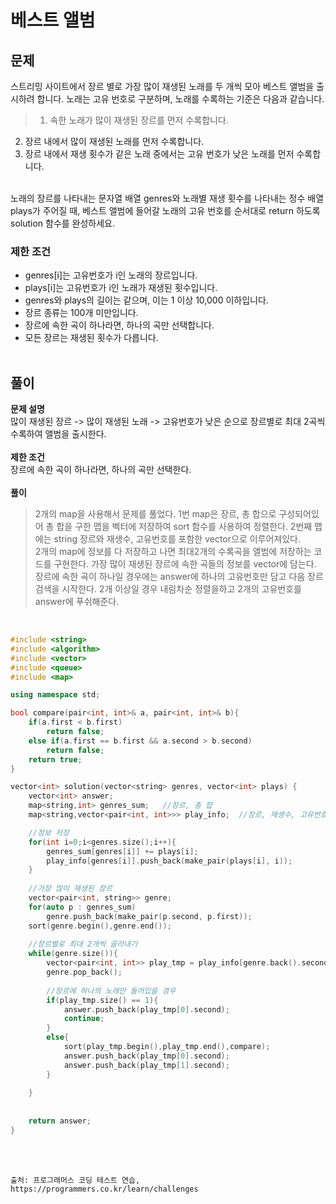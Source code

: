 # 베스트 앨범
## 문제
스트리밍 사이트에서 장르 별로 가장 많이 재생된 노래를 두 개씩 모아 베스트 앨범을 출시하려 합니다. 
노래는 고유 번호로 구분하며, 노래를 수록하는 기준은 다음과 같습니다.
> 1. 속한 노래가 많이 재생된 장르를 먼저 수록합니다.
2. 장르 내에서 많이 재생된 노래를 먼저 수록합니다.
3. 장르 내에서 재생 횟수가 같은 노래 중에서는 고유 번호가 낮은 노래를 먼저 수록합니다.

<br>
노래의 장르를 나타내는 문자열 배열 genres와 노래별 재생 횟수를 나타내는 정수 배열 plays가 주어질 때, 베스트 앨범에 들어갈 노래의 고유 번호를 순서대로 return 하도록 solution 함수를 완성하세요.
<br>

### 제한 조건
 - genres[i]는 고유번호가 i인 노래의 장르입니다.
 - plays[i]는 고유번호가 i인 노래가 재생된 횟수입니다.
 - genres와 plays의 길이는 같으며, 이는 1 이상 10,000 이하입니다.
 - 장르 종류는 100개 미만입니다.
 - 장르에 속한 곡이 하나라면, 하나의 곡만 선택합니다.
 - 모든 장르는 재생된 횟수가 다릅니다.
<br><br>

## 풀이
**문제 설명** <br>
많이 재생된 장르 -> 많이 재생된 노래 -> 고유번호가 낮은 순으로 장르별로 최대 2곡씩 수록하여 앨범을 출시한다. <br><br>
**제한 조건** <br>
장르에 속한 곡이 하나라면, 하나의 곡만 선택한다. <br><br>
**풀이** <br>
>2개의 map을 사용해서 문제를 풀었다.
1번 map은 장르, 총 합으로 구성되어있어 총 합을 구한 맵을 벡터에 저장하여 sort 함수를 사용하여 정렬한다.
2번째 맵에는 string 장르와 재생수, 고유번호를 포함한 vector으로 이루어져있다.<br>
>2개의 map에 정보를 다 저장하고 나면 최대2개의 수록곡을 앨범에 저장하는 코드를 구현한다.
가장 많이 재생된 장르에 속한 곡들의 정보를 vector에 담는다.
장르에 속한 곡이 하나일 경우에는 answer에 하나의 고유번호만 담고 다음 장르 검색을 시작한다.
2개 이상일 경우 내림차순 정렬을하고 2개의 고유번호를 answer에 푸쉬해준다.
<br>


```c++
#include <string>
#include <algorithm>
#include <vector>
#include <queue>
#include <map>

using namespace std;

bool compare(pair<int, int>& a, pair<int, int>& b){
    if(a.first < b.first)
        return false;
    else if(a.first == b.first && a.second > b.second)
        return false;
    return true;
}

vector<int> solution(vector<string> genres, vector<int> plays) {
    vector<int> answer;
    map<string,int> genres_sum;   //장르, 총 합
    map<string,vector<pair<int, int>>> play_info;  //장르, 재생수, 고유번호

    //정보 저장
    for(int i=0;i<genres.size();i++){
        genres_sum[genres[i]] += plays[i];
        play_info[genres[i]].push_back(make_pair(plays[i], i));
    }
    
    //가장 많이 재생된 장르
    vector<pair<int, string>> genre;
    for(auto p : genres_sum)
        genre.push_back(make_pair(p.second, p.first));
    sort(genre.begin(),genre.end());
    
    //장르별로 최대 2개씩 골라내기
    while(genre.size()){
        vector<pair<int, int>> play_tmp = play_info[genre.back().second];
        genre.pop_back();
        
        //장르에 하나의 노래만 들어있을 경우
        if(play_tmp.size() == 1){
            answer.push_back(play_tmp[0].second);
            continue;
        }
        else{
            sort(play_tmp.begin(),play_tmp.end(),compare);
            answer.push_back(play_tmp[0].second);
            answer.push_back(play_tmp[1].second);
        }
        
    }
    
    
    return answer;
}
```

<br><br>

	출처: 프로그래머스 코딩 테스트 연습, https://programmers.co.kr/learn/challenges
